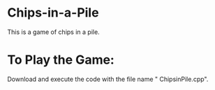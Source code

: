 # Chips-in-a-Pile
This is a game of chips in a pile. 

# To Play the Game:
Download and execute the code with the file name " ChipsinPile.cpp".
